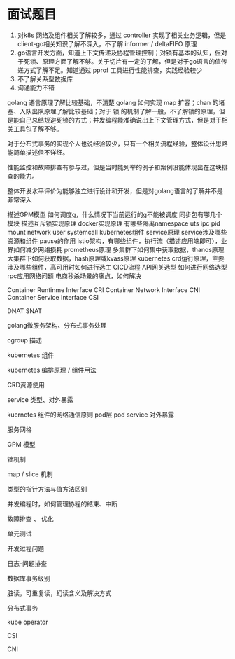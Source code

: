 # 面试题目

1. 对k8s 网络及组件相关了解较多，通过 controller 实现了相关业务逻辑，但是client-go相关知识了解不深入，不了解 informer / deltaFIFO 原理
2. go语言开发方面，知道上下文传递及协程管理控制；对锁有基本的认知，但对于死锁、原理方面了解不够。关于切片有一定的了解，但是对于go语言的值传递方式了解不足。知道通过 pprof 工具进行性能排查，实践经验较少
3. 不了解关系型数据库
4. 沟通能力不错

golang 语言原理了解比较基础，不清楚 golang 如何实现 map 扩容；chan 的堵塞、入队出队原理了解比较基础；对于 锁 的机制了解一般，不了解锁的原理，但是能自己总结规避死锁的方式；并发编程能准确说出上下文管理方式，但是对于相关工具包了解不够。

对于分布式事务的实现个人也说经验较少，只有一个相关流程经验，整体设计思路能简单描述但不详细。

性能监控和故障排查有参与过，但是当时能列举的例子和案例没能体现出在这块排查的能力。

整体开发水平评价为能够独立进行设计和开发，但是对golang语言的了解并不是非常深入

描述GPM模型 如何调度g，什么情况下当前运行的g不能被调度 同步包有哪几个模块 描述互斥锁实现原理 docker实现原理 有哪些隔离namespace uts ipc pid mount network user systemcall kubernetes组件 service原理 service涉及哪些资源和组件 pause的作用 istio架构，有哪些组件，执行流（描述应用端即可），业界如何减少网络损耗 prometheus原理 多集群下如何集中获取数据，thanos原理 大集群下如何获取数据，hash原理或kvass原理 kubernetes crd运行原理，主要涉及哪些组件，高可用时如何进行选主 CICD流程 API网关选型 如何进行网络选型 rpc应用网络问题 电商秒杀场景的痛点，如何解决

Container Runtinme Interface CRI Container Network Interface CNI Container Service Interface CSI

DNAT SNAT

golang微服务架构、分布式事务处理

cgroup 描述

kubernetes 组件

kubernetes 编排原理 / 组件用法

CRD资源使用

service 类型、对外暴露

kuernetes 组件的网络通信原则 pod层 pod service 对外暴露

服务网格

GPM 模型

锁机制

map / slice 机制

类型的指针方法与值方法区别

并发编程时，如何管理协程的结束、中断

故障排查 、 优化

单元测试

开发过程问题

日志-问题排查

数据库事务级别

脏读，可重复读，幻读含义及解决方式

分布式事务

kube operator

CSI

CNI
